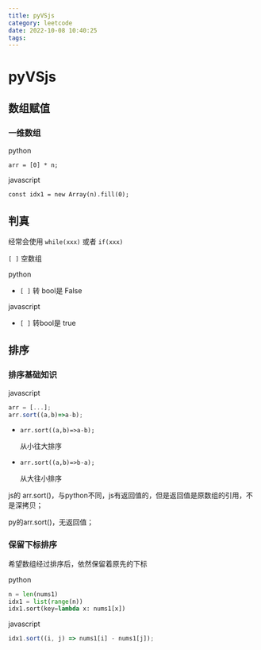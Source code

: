 ```yaml
---
title: pyVSjs
category: leetcode
date: 2022-10-08 10:40:25
tags:
---
```




# pyVSjs



## 数组赋值

### 一维数组

python

`arr = [0] * n;`

javascript

`const idx1 = new Array(n).fill(0);`



## 判真

经常会使用 `while(xxx)` 或者 `if(xxx)`

`[ ]` 空数组

python

* `[ ]` 转 bool是 False

javascript

* `[ ]` 转bool是 true



## 排序

### 排序基础知识

javascript

```javascript
arr = [...];
arr.sort((a,b)=>a-b);
```

* `arr.sort((a,b)=>a-b); `

  从小往大排序

* `arr.sort((a,b)=>b-a); `

  从大往小排序

js的 arr.sort()，与python不同，js有返回值的，但是返回值是原数组的引用，不是深拷贝；

py的arr.sort()，无返回值；

### 保留下标排序

希望数组经过排序后，依然保留着原先的下标

python

```python
n = len(nums1)
idx1 = list(range(n))
idx1.sort(key=lambda x: nums1[x])
```

javascript

```js
idx1.sort((i, j) => nums1[i] - nums1[j]);
```

